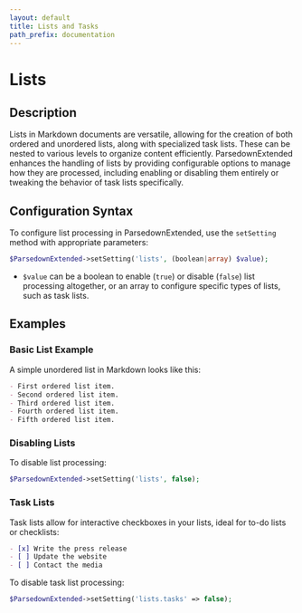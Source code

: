 ```yaml
---
layout: default
title: Lists and Tasks
path_prefix: documentation
---
```


# Lists

## Description

Lists in Markdown documents are versatile, allowing for the creation of both ordered and unordered lists, along with specialized task lists. These can be nested to various levels to organize content efficiently. ParsedownExtended enhances the handling of lists by providing configurable options to manage how they are processed, including enabling or disabling them entirely or tweaking the behavior of task lists specifically.

## Configuration Syntax

To configure list processing in ParsedownExtended, use the `setSetting` method with appropriate parameters:

```php
$ParsedownExtended->setSetting('lists', (boolean|array) $value);
```

- `$value` can be a boolean to enable (`true`) or disable (`false`) list processing altogether, or an array to configure specific types of lists, such as task lists.

## Examples

### Basic List Example

A simple unordered list in Markdown looks like this:

```markdown
- First ordered list item.
- Second ordered list item.
- Third ordered list item.
- Fourth ordered list item.
- Fifth ordered list item.
```

### Disabling Lists

To disable list processing:

```php
$ParsedownExtended->setSetting('lists', false);
```

### Task Lists

Task lists allow for interactive checkboxes in your lists, ideal for to-do lists or checklists:

```markdown
- [x] Write the press release
- [ ] Update the website
- [ ] Contact the media
```

To disable task list processing:

```php
$ParsedownExtended->setSetting('lists.tasks' => false);
```
